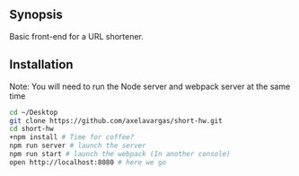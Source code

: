 ## Synopsis

Basic front-end for a URL shortener.


## Installation

Note: You will need to run the Node server and webpack server at the same time

```bash
cd ~/Desktop
git clone https://github.com/axelavargas/short-hw.git
cd short-hw
+npm install # Time for coffee?
npm run server # launch the server
npm run start # launch the webpack (In another console)
open http://localhost:8080 # here we go
```